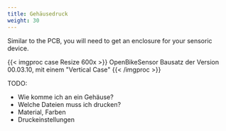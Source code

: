 ```yaml
---
title: Gehäusedruck
weight: 30
---
```


Similar to the PCB, you will need to get an enclosure for your sensoric device.

{{< imgproc case Resize 600x >}}
OpenBikeSensor Bausatz der Version 00.03.10, mit einem "Vertical Case"
{{< /imgproc >}}

TODO:

* Wie komme ich an ein Gehäuse?
* Welche Dateien muss ich drucken?
* Material, Farben
* Druckeinstellungen

